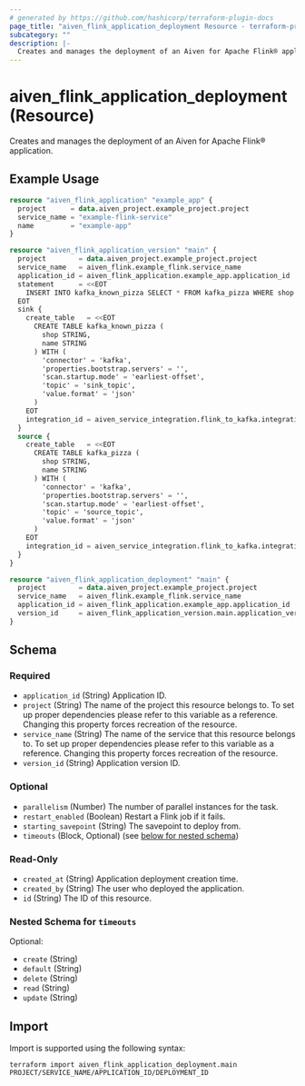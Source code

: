 ```yaml
---
# generated by https://github.com/hashicorp/terraform-plugin-docs
page_title: "aiven_flink_application_deployment Resource - terraform-provider-aiven"
subcategory: ""
description: |-
  Creates and manages the deployment of an Aiven for Apache Flink® application.
---
```


# aiven_flink_application_deployment (Resource)

Creates and manages the deployment of an Aiven for Apache Flink® application.

## Example Usage

```terraform
resource "aiven_flink_application" "example_app" {
  project      = data.aiven_project.example_project.project
  service_name = "example-flink-service"
  name         = "example-app"
}

resource "aiven_flink_application_version" "main" {
  project        = data.aiven_project.example_project.project
  service_name   = aiven_flink.example_flink.service_name
  application_id = aiven_flink_application.example_app.application_id
  statement      = <<EOT
    INSERT INTO kafka_known_pizza SELECT * FROM kafka_pizza WHERE shop LIKE '%Luigis Pizza%'
  EOT
  sink {
    create_table   = <<EOT
      CREATE TABLE kafka_known_pizza (
        shop STRING,
        name STRING
      ) WITH (
        'connector' = 'kafka',
        'properties.bootstrap.servers' = '',
        'scan.startup.mode' = 'earliest-offset',
        'topic' = 'sink_topic',
        'value.format' = 'json'
      )
    EOT
    integration_id = aiven_service_integration.flink_to_kafka.integration_id
  }
  source {
    create_table   = <<EOT
      CREATE TABLE kafka_pizza (
        shop STRING,
        name STRING
      ) WITH (
        'connector' = 'kafka',
        'properties.bootstrap.servers' = '',
        'scan.startup.mode' = 'earliest-offset',
        'topic' = 'source_topic',
        'value.format' = 'json'
      )
    EOT
    integration_id = aiven_service_integration.flink_to_kafka.integration_id
  }
}

resource "aiven_flink_application_deployment" "main" {
  project        = data.aiven_project.example_project.project
  service_name   = aiven_flink.example_flink.service_name
  application_id = aiven_flink_application.example_app.application_id
  version_id     = aiven_flink_application_version.main.application_version_id
}
```

<!-- schema generated by tfplugindocs -->
## Schema

### Required

- `application_id` (String) Application ID.
- `project` (String) The name of the project this resource belongs to. To set up proper dependencies please refer to this variable as a reference. Changing this property forces recreation of the resource.
- `service_name` (String) The name of the service that this resource belongs to. To set up proper dependencies please refer to this variable as a reference. Changing this property forces recreation of the resource.
- `version_id` (String) Application version ID.

### Optional

- `parallelism` (Number) The number of parallel instances for the task.
- `restart_enabled` (Boolean) Restart a Flink job if it fails.
- `starting_savepoint` (String) The savepoint to deploy from.
- `timeouts` (Block, Optional) (see [below for nested schema](#nestedblock--timeouts))

### Read-Only

- `created_at` (String) Application deployment creation time.
- `created_by` (String) The user who deployed the application.
- `id` (String) The ID of this resource.

<a id="nestedblock--timeouts"></a>
### Nested Schema for `timeouts`

Optional:

- `create` (String)
- `default` (String)
- `delete` (String)
- `read` (String)
- `update` (String)

## Import

Import is supported using the following syntax:

```shell
terraform import aiven_flink_application_deployment.main PROJECT/SERVICE_NAME/APPLICATION_ID/DEPLOYMENT_ID
```

